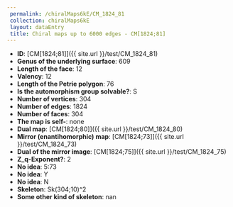 ```yaml
--- 
 permalink: /chiralMaps6kE/CM_1824_81 
 collection: chiralMaps6kE
 layout: dataEntry
 title: Chiral maps up to 6000 edges - CM[1824;81]
---
```


- **ID**: [CM[1824;81]]({{ site.url }}/test/CM_1824_81)
- **Genus of the underlying surface**: 609
- **Length of the face**: 12
- **Valency**: 12
- **Length of the Petrie polygon**: 76
- **Is the automorphism group solvable?**: S
- **Number of vertices**: 304
- **Number of edges**: 1824
- **Number of faces**: 304
- **The map is self-**: none
- **Dual map**: [CM[1824;80]]({{ site.url }}/test/CM_1824_80)
- **Mirror (enantihomorphic) map**: [CM[1824;73]]({{ site.url }}/test/CM_1824_73)
- **Dual of the mirror image**: [CM[1824;75]]({{ site.url }}/test/CM_1824_75)
- **Z_q-Exponent?**: 2
- **No idea**:  5:73
- **No idea**: Y
- **No idea**: N
- **Skeleton**: Sk(304;10)^2
- **Some other kind of skeleton**: nan
